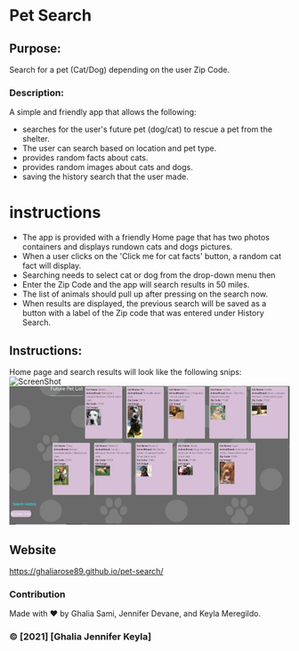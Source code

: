 # Pet Search 

## Purpose:
Search for a pet (Cat/Dog) depending on the user Zip Code.


### Description:
A simple and friendly app that allows the following:
* searches for the user's future pet (dog/cat) to rescue a pet from the shelter.
* The user can search based on location and pet type.
* provides random facts about cats.
* provides random images about cats and dogs.
* saving the history search that the user made.

# instructions

* The app is provided with a friendly Home page that has two photos containers and displays rundown cats and dogs pictures.
* When a user clicks on the 'Click me for cat facts' button, a random cat fact will display.
* Searching needs to select cat or dog from the drop-down menu then
* Enter the Zip Code and the app will search results in 50 miles.
* The list of animals should pull up after pressing on the search now.
* When results are displayed, the previous search will be saved as a button with a label of the Zip code that was entered under History Search.

## Instructions:
Home page and search results will look like the following snips:
![ScreenShot](https://imgur.com/9dYkcdD)
![ScreenShot](./assets/picuters/Capture1.JPG)

## Website
https://ghaliarose89.github.io/pet-search/

### Contribution
Made with ❤️️ by Ghalia Sami, Jennifer Devane, and
    Keyla Meregildo.

### ©️ [2021] [Ghalia Jennifer Keyla]
